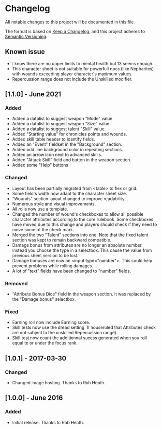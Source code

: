 # Changelog

All notable changes to this project will be documented in this file.

The format is based on [Keep a Changelog](https://keepachangelog.com/en/1.0.0/),
and this project adheres to [Semantic Versioning](https://semver.org/spec/v2.0.0.html).

## Known issue

- I know there are no upper limits to mental health but 13 seems enough.
- This character sheet is not suitable for powerfull npcs (like Nepharites) with wounds exceeding player character's maximum values.
- Repercussion range does not include the Unskilled modifier.


## [1.1.0] - June 2021

### Added

- Added a datalist to suggest weapon "Mode" value.
- Added a datalist to suggest weapon "Size" value.
- Added a datalist to suggest talent "Skill" value.
- Added "Starting value" for chronicles points and wounds.
- Added skill table header to identify fields.
- Added an "Event" fieldset in the "Background" section.
- Added odd line background color in repeating sections.
- Added an arrow icon next to advanced skills.
- Added "Attack Skill" field and button in the weapon section.
- Added some "Help" buttons

### Changed

- Layout has been partially migrated from &lt;table&gt; to flex or grid.
- Some field's width now adapt to the character sheet size.
- "Wounds" section layout changed to improve readability.
- Numerous style and visual improvements. 
- All rolls now use a template.
- Changed the number of wound's checkboxes to allow all possible character attributes according to the core rulebook. Some checkboxes have moved due to this change and players should check if they need to move some of the check mark. 
- Merged the two "Talent" sections into one. Note that the fixed talent section was kept to remain backward compatible.
- Damage bonus from attributes are no longer an absolute number. Instead you choose the type in a selectbox. This cause the value from previous sheet version to be lost.
- Damage bonuses are now an &lt;input type="number"&gt;. This could help prevent problems while rolling damages.
- A lot of "text" fields have been changed to "number" fields.

### Removed

- "Attribute Bonus Dice" field in the weapon section. It was replaced by the "Damage bonus" selectbox.

### Fixed

- Earning roll now include Earning score.
- Skill tests now use the dread setting. (I houseruled that Attributes check are not subject to the unskilled Repercussion range)
- Skill test now count the additionnal sucess generated when you roll equal to or under the focus rank.

## [1.0.1] - 2017-03-30

### Changed

- Changed image hosting. Thanks to Rob Heath.

## [1.0.0] - June 2016

### Added

- Initial release. Thanks to Rob Heath.
